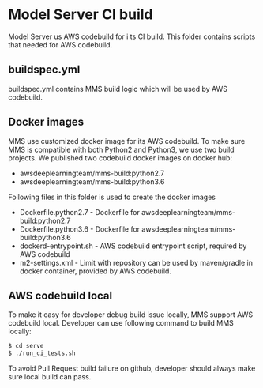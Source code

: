 # Model Server CI build

Model Server us AWS codebuild for i ts CI build. This folder contains scripts that needed for AWS codebuild.

## buildspec.yml
buildspec.yml contains MMS build logic which will be used by AWS codebuild.

## Docker images
MMS use customized docker image for its AWS codebuild. To make sure MMS is compatible with
 both Python2 and Python3, we use two build projects. We published two codebuild docker
 images on docker hub:
* awsdeeplearningteam/mms-build:python2.7
* awsdeeplearningteam/mms-build:python3.6

Following files in this folder is used to create the docker images
* Dockerfile.python2.7 - Dockerfile for awsdeeplearningteam/mms-build:python2.7
* Dockerfile.python3.6 - Dockerfile for awsdeeplearningteam/mms-build:python3.6
* dockerd-entrypoint.sh - AWS codebuild entrypoint script, required by AWS codebuild
* m2-settings.xml - Limit with repository can be used by maven/gradle in docker container, provided by AWS codebuild.

## AWS codebuild local
To make it easy for developer debug build issue locally, MMS support AWS codebuild local.
Developer can use following command to build MMS locally:
```bash
$ cd serve
$ ./run_ci_tests.sh
```

To avoid Pull Request build failure on github, developer should always make sure local build can pass.
